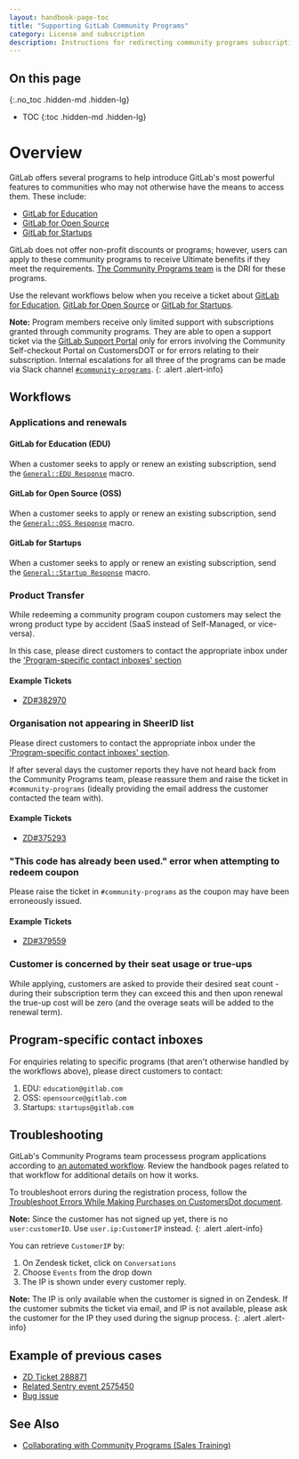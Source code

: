 ```yaml
---
layout: handbook-page-toc
title: "Supporting GitLab Community Programs"
category: License and subscription
description: Instructions for redirecting community programs subscription inquiries
---
```


## On this page
{:.no_toc .hidden-md .hidden-lg}

- TOC
{:toc .hidden-md .hidden-lg}

# Overview

GitLab offers several programs to help introduce GitLab's most powerful features to communities who may not otherwise have the means to access them. These include:

* [GitLab for Education](/handbook/marketing/community-relations/community-programs/education-program/)
* [GitLab for Open Source](/handbook/marketing/community-relations/community-programs/opensource-program/)
* [GitLab for Startups](/handbook/marketing/community-relations/community-programs/startups-program/)

GitLab does not offer non-profit discounts or programs; however, users can apply to these community programs to receive Ultimate benefits if they meet the requirements. [The Community Programs team](/handbook/marketing/community-relations/community-programs/) is the DRI for these programs.

Use the relevant workflows below when you receive a ticket about [GitLab for Education](https://about.gitlab.com/solutions/education/), [GitLab for Open Source](https://about.gitlab.com/solutions/open-source/) or [GitLab for Startups](https://about.gitlab.com/solutions/startups/).

**Note:** Program members receive only limited support with subscriptions granted through community programs. They are able to open a support ticket via the [GitLab Support Portal](/support/#issues-with-billing-purchasing-subscriptions-or-licenses) only for errors involving the Community Self-checkout Portal on CustomersDOT or for errors relating to their subscription. Internal escalations for all three of the programs can be made via Slack channel [`#community-programs`](https://join.slack.com/share/zt-op8hxhoy-V4TBiVh_r41H6uelJeCPfA).
{: .alert .alert-info}

## Workflows

### Applications and renewals

#### GitLab for Education (EDU)

When a customer seeks to apply or renew an existing subscription, send the [`General::EDU Response`](https://gitlab.com/gitlab-com/support/support-ops/zendesk-global/macros/-/blob/master/macros/active/General/EDU%20Response.yaml) macro.

#### GitLab for Open Source (OSS)

When a customer seeks to apply or renew an existing subscription, send the [`General::OSS Response`](https://gitlab.com/gitlab-com/support/support-ops/zendesk-global/macros/-/blob/master/macros/active/General/OSS%20Response.yaml) macro.

#### GitLab for Startups

When a customer seeks to apply or renew an existing subscription, send the [`General::Startup Response`](https://gitlab.com/gitlab-com/support/support-ops/zendesk-global/macros/-/blob/master/macros/active/General/Startup%20Response.yaml) macro.

### Product Transfer

While redeeming a community program coupon customers may select the wrong product type by accident (SaaS instead of Self-Managed, or vice-versa).

In this case, please direct customers to contact the appropriate inbox under the ['Program-specific contact inboxes' section](#program-specific-contact-inboxes)


#### Example Tickets

- [ZD#382970](https://gitlab.zendesk.com/agent/tickets/382970)

### Organisation not appearing in SheerID list

Please direct customers to contact the appropriate inbox under the ['Program-specific contact inboxes' section](#program-specific-contact-inboxes).

If after several days the customer reports they have not heard back from the Community Programs team, please reassure them and raise the ticket in `#community-programs` (ideally providing the email address the customer contacted the team with).

#### Example Tickets

- [ZD#375293](https://gitlab.zendesk.com/agent/tickets/375293)

### "This code has already been used." error when attempting to redeem coupon

Please raise the ticket in `#community-programs` as the coupon may have been erroneously issued.

#### Example Tickets

- [ZD#379559](https://gitlab.zendesk.com/agent/tickets/379559)

### Customer is concerned by their seat usage or true-ups

While applying, customers are asked to provide their desired seat count - during their subscription term they can exceed this and then upon renewal the true-up cost will be zero (and the overage seats will be added to the renewal term).

## Program-specific contact inboxes

For enquiries relating to specific programs (that aren't otherwise handled by the workflows above), please direct customers to contact:


 1. EDU: `education@gitlab.com`
 2. OSS: `opensource@gitlab.com`
 3. Startups: `startups@gitlab.com`


## Troubleshooting

GitLab's Community Programs team processess program applications according to [an automated workflow](/handbook/marketing/community-relations/community-programs/automated-community-programs/). Review the handbook pages related to that workflow for additional details on how it works.

To troubleshoot errors during the registration process, follow the [Troubleshoot Errors While Making Purchases on CustomersDot document](/handbook/support/license-and-renewals/workflows/customersdot/troubleshoot_errors_while_making_purchases.html#getting-error-message-from-sentry).

**Note:** Since the customer has not signed up yet, there is no `user:customerID`. Use `user.ip:CustomerIP` instead.
{: .alert .alert-info}

You can retrieve `CustomerIP` by:

1. On Zendesk ticket, click on `Conversations`
1. Choose `Events` from the drop down
1. The IP is shown under every customer reply.

**Note:** The IP is only available when the customer is signed in on Zendesk. If the customer submits the ticket via email, and IP is not available, please ask the customer for the IP they used during the signup process.
{: .alert .alert-info}

## Example of previous cases

- [ZD Ticket 288871](https://gitlab.zendesk.com/agent/tickets/288871)
- [Related Sentry event 2575450](https://sentry.gitlab.net/gitlab/customersgitlabcom/issues/2575450/events/40335146/)
- [Bug issue](https://gitlab.com/gitlab-org/customers-gitlab-com/-/issues/4288)

## See Also

- [Collaborating with Community Programs (Sales Training)](https://about.gitlab.com/handbook/sales/training/sales-enablement-sessions/enablement/collaborating-community-programs/)